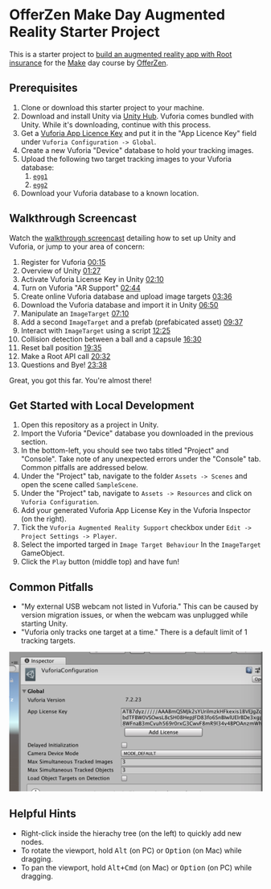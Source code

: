 # OfferZen Make Day Augmented Reality Starter Project

This is a starter project to [build an augmented reality app with Root insurance](https://make.offerzen.com/course/root-insurance-augmented-reality) for the [Make](https://make.offerzen.com/) day course by [OfferZen](https://www.offerzen.com/).

## Prerequisites

1. Clone or download this starter project to your machine.
1. Download and install Unity via [Unity Hub](https://unity3d.com/get-unity/download). Vuforia comes bundled with Unity. While it's downloading, continue with this process.
1. Get a [Vuforia App Licence Key](https://developer.vuforia.com/vui/auth/register) and put it in the "App Licence Key" field under `Vuforia Configuration -> Global`.
1. Create a new Vuforia "Device" database to hold your tracking images.
1. Upload the following two target tracking images to your Vuforia database:
   1. [`egg1`](https://github.com/OfferZen-Make/arinsuretech-kicker/blob/master/Assets/egg1.jpeg)
   1. [`egg2`](https://github.com/OfferZen-Make/arinsuretech-kicker/blob/master/Assets/egg2.jpeg)
1. Download your Vuforia database to a known location.

## Walkthrough Screencast

Watch the [walkthrough screencast](https://drive.google.com/a/fireid.com/file/d/1J9nmuZbas7Fu9cUyj-eBiqYLIi1205Wq/view) detailing how to set up Unity and Vuforia, or jump to your area of concern:

1. Register for Vuforia [00:15](https://drive.google.com/file/d/1J9nmuZbas7Fu9cUyj-eBiqYLIi1205Wq/view?t=0m15s)
1. Overview of Unity [01:27](https://drive.google.com/file/d/1J9nmuZbas7Fu9cUyj-eBiqYLIi1205Wq/view?t=1m17s)
1. Activate Vuforia License Key in Unity [02:10](https://drive.google.com/file/d/1J9nmuZbas7Fu9cUyj-eBiqYLIi1205Wq/view?t=2m10s)
1. Turn on Vuforia "AR Support" [02:44](https://drive.google.com/file/d/1J9nmuZbas7Fu9cUyj-eBiqYLIi1205Wq/view?t=2m44s)
1. Create online Vuforia database and upload image targets [03:36](https://drive.google.com/file/d/1J9nmuZbas7Fu9cUyj-eBiqYLIi1205Wq/view?t=3m36s)
1. Download the Vuforia database and import it in Unity [06:50](https://drive.google.com/file/d/1J9nmuZbas7Fu9cUyj-eBiqYLIi1205Wq/view?t=6m50s)
1. Manipulate an `ImageTarget` [07:10](https://drive.google.com/file/d/1J9nmuZbas7Fu9cUyj-eBiqYLIi1205Wq/view?t=7m10s)
1. Add a second `ImageTarget` and a prefab (prefabicated asset) [09:37](https://drive.google.com/file/d/1J9nmuZbas7Fu9cUyj-eBiqYLIi1205Wq/view?t=9m37s)
1. Interact with `ImageTarget` using a script [12:25](https://drive.google.com/file/d/1J9nmuZbas7Fu9cUyj-eBiqYLIi1205Wq/view?t=12m25s)
1. Collision detection between a ball and a capsule [16:30](https://drive.google.com/file/d/1J9nmuZbas7Fu9cUyj-eBiqYLIi1205Wq/view?t=16m30s)
1. Reset ball position [19:35](https://drive.google.com/file/d/1J9nmuZbas7Fu9cUyj-eBiqYLIi1205Wq/view?t=19m35s)
1. Make a Root API call [20:32](https://drive.google.com/file/d/1J9nmuZbas7Fu9cUyj-eBiqYLIi1205Wq/view?t=20m32s)
1. Questions and Bye! [23:38](https://drive.google.com/file/d/1J9nmuZbas7Fu9cUyj-eBiqYLIi1205Wq/view?t=23m38s)

Great, you got this far. You're almost there!

## Get Started with Local Development

1. Open this repository as a project in Unity.
1. Import the Vuforia "Device" database you downloaded in the previous section.
1. In the bottom-left, you should see two tabs titled "Project" and "Console". Take note of any unexpected errors under the "Console" tab. Common pitfalls are addressed below.
1. Under the "Project" tab, navigate to the folder `Assets -> Scenes` and open the scene called `SampleScene`.
1. Under the "Project" tab, navigate to `Assets -> Resources` and click on `Vuforia Configuration`.
1. Add your generated Vuforia App License Key in the Vuforia Inspector (on the right).
1. Tick the `Vuforia Augmented Reality Support` checkbox under `Edit -> Project Settings -> Player`.
1. Select the imported targed in `Image Target Behaviour` In the `ImageTarget` GameObject.
1. Click the `Play` button (middle top) and have fun!

## Common Pitfalls

 - "My external USB webcam not listed in Vuforia." This can be caused by version migration issues, or when the webcam was unplugged while starting Unity. 
 - "Vuforia only tracks one target at a time." There is a default limit of 1 tracking targets.
 
![Where to change maximum simultaneous image tracking](docs/images/max-tracking-screenshot.png)

## Helpful Hints
 
 - Right-click inside the hierachy tree (on the left) to quickly add new nodes.
 - To rotate the viewport, hold <kbd>Alt</kbd> (on PC) or <kbd>Option</kbd> (on Mac) while dragging.
 - To pan the viewport, hold <kbd>Alt+Cmd</kbd> (on Mac) or <kbd>Option</kbd> (on PC) while dragging.
